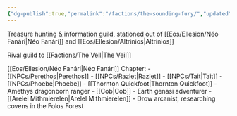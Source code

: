 ```yaml
---
{"dg-publish":true,"permalink":"/factions/the-sounding-fury/","updated":"2024-12-22T23:27:55.662-06:00"}
---
```


Treasure hunting & information guild, stationed out of [[Eos/Ellesion/Néo Fanári\|Néo Fanári]] and [[Eos/Ellesion/Altrinios\|Altrinios]]

Rival guild to [[Factions/The Veil\|The Veil]]

[[Eos/Ellesion/Néo Fanári\|Néo Fanári]] Chapter:
	- [[NPCs/Perethos\|Perethos]]
	- [[NPCs/Razlet\|Razlet]]
	- [[NPCs/Tait\|Tait]]
	- [[NPCs/Phoebe\|Phoebe]]
	- [[Thornton Quickfoot\|Thornton Quickfoot]]
		- Amethys dragonborn ranger
	- [[Cob\|Cob]]
		- Earth genasi adventurer
	- [[Arelel Mithmierelen\|Arelel Mithmierelen]]
		- Drow arcanist, researching covens in the Folos Forest
	